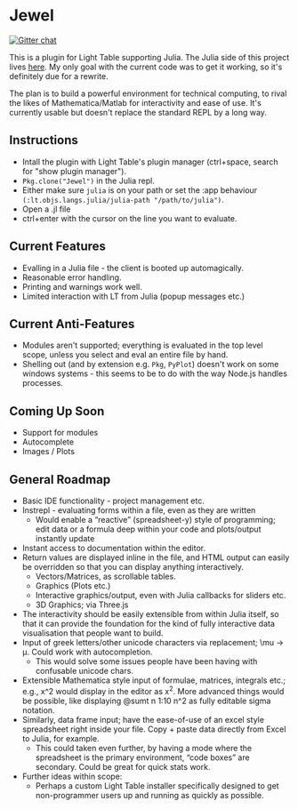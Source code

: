 # Jewel

[![Gitter chat](https://badges.gitter.im/one-more-minute/Jewel.png)](https://gitter.im/one-more-minute/Jewel)

This is a plugin for Light Table supporting Julia. The Julia side of this project lives [here](https://github.com/one-more-minute/Jewel.jl). My only goal with the current code was to get it working, so it's definitely due for a rewrite.

The plan is to build a powerful environment for technical computing, to rival the likes of Mathematica/Matlab for interactivity and ease of use. It's currently usable but doesn't replace the standard REPL by a long way.

## Instructions

* Intall the plugin with Light Table's plugin manager (ctrl+space, search for "show plugin manager").
* `Pkg.clone("Jewel")` in the Julia repl.
* Either make sure `julia` is on your path or set the :app behaviour `(:lt.objs.langs.julia/julia-path "/path/to/julia")`.
* Open a .jl file
* ctrl+enter with the cursor on the line you want to evaluate.

## Current Features

* Evalling in a Julia file - the client is booted up automagically.
* Reasonable error handling.
* Printing and warnings work well.
* Limited interaction with LT from Julia (popup messages etc.)

## Current Anti-Features

* Modules aren't supported; everything is evaluated in the top level scope, unless you select and eval an entire file by hand.
* Shelling out (and by extension e.g. `Pkg`, `PyPlot`) doesn't work on some windows systems - this seems to be to do with the way Node.js handles processes.

## Coming Up Soon

* Support for modules
* Autocomplete
* Images / Plots

## General Roadmap

* Basic IDE functionality - project management etc.
* Instrepl - evaluating forms within a file, even as they are written
  * Would enable a “reactive” (spreadsheet-y) style of programming; edit data or a formula deep within your code and plots/output instantly update
* Instant access to documentation within the editor.
* Return values are displayed inline in the file, and HTML output can easily be overridden so that you can display anything interactively.
  * Vectors/Matrices, as scrollable tables.
  * Graphics (Plots etc.)
  * Interactive graphics/output, even with Julia callbacks for sliders etc.
  * 3D Graphics; via Three.js
* The interactivity should be easily extensible from within Julia itself, so that it can provide the foundation for the kind of fully interactive data visualisation that people want to build.
* Input of greek letters/other unicode characters via replacement; \mu -> μ. Could work with autocompletion.
  * This would solve some issues people have been having with confusable unicode chars.
* Extensible Mathematica style input of formulae, matrices, integrals etc.; e.g., x^2 would display in the editor as x<sup>2</sup>. More advanced things would be possible, like displaying @sumt n 1:10 n^2 as fully editable sigma notation.
* Similarly, data frame input; have the ease-of-use of an excel style spreadsheet right inside your file. Copy + paste data directly from Excel to Julia, for example.
  * This could taken even further, by having a mode where the spreadsheet is the primary environment, “code boxes” are secondary. Could be great for quick stats work.
* Further ideas within scope:
  * Perhaps a custom Light Table installer specifically designed to get non-programmer users up and running as quickly as possible.

